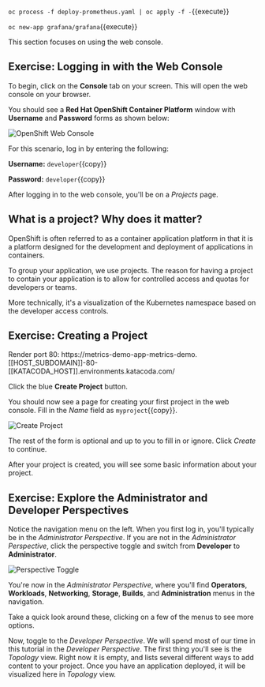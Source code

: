 
`oc process -f deploy-prometheus.yaml | oc apply -f -`{{execute}}

`oc new-app grafana/grafana`{{execute}}

This section focuses on using the web console.

## Exercise: Logging in with the Web Console
To begin, click on the **Console** tab on your screen. This will open the web console on your browser.

You should see a **Red Hat OpenShift Container Platform** window with **Username** and **Password** forms as shown below:

![OpenShift Web Console](../../assets/introduction/getting-started-42/ocp-login.png)

For this scenario, log in by entering the following:

**Username:** `developer`{{copy}}

**Password:** `developer`{{copy}}

After logging in to the web console, you'll be on a *Projects* page.

## What is a project? Why does it matter?

OpenShift is often referred to as a container application platform in that it is a platform designed for the development and deployment of applications in containers.

To group your application, we use projects. The reason for having a project to contain your application is to allow for controlled access and quotas for developers or teams.

More technically, it's a visualization of the Kubernetes namespace based on the developer access controls.

## Exercise: Creating a Project


Render port 80: https://metrics-demo-app-metrics-demo.[[HOST_SUBDOMAIN]]-80-[[KATACODA_HOST]].environments.katacoda.com/

Click the blue **Create Project** button.

You should now see a page for creating your first project in the web console. Fill in the _Name_ field as `myproject`{{copy}}.

![Create Project](../../assets/introduction/getting-started-42/2create-project.png)

The rest of the form is optional and up to you to fill in or ignore. Click *Create* to continue.

After your project is created, you will see some basic information about your project.

## Exercise: Explore the Administrator and Developer Perspectives

Notice the navigation menu on the left. When you first log in, you'll typically be in the *Administrator Perspective*. If you are not in the *Administrator Perspective*, click the perspective toggle and switch from **Developer** to **Administrator**.

![Perspective Toggle](../../assets/introduction/getting-started-42/2perspective.png)

You're now in the *Administrator Perspective*, where you'll find **Operators**, **Workloads**, **Networking**, **Storage**, **Builds**, and **Administration** menus in the navigation.

Take a quick look around these, clicking on a few of the menus to see more options.

Now, toggle to the *Developer Perspective*. We will spend most of our time in this tutorial in the *Developer Perspective*. The first thing you'll see is the *Topology* view. Right now it is empty, and lists several different ways to add content to your project. Once you have an application deployed, it will be visualized here in *Topology* view.
